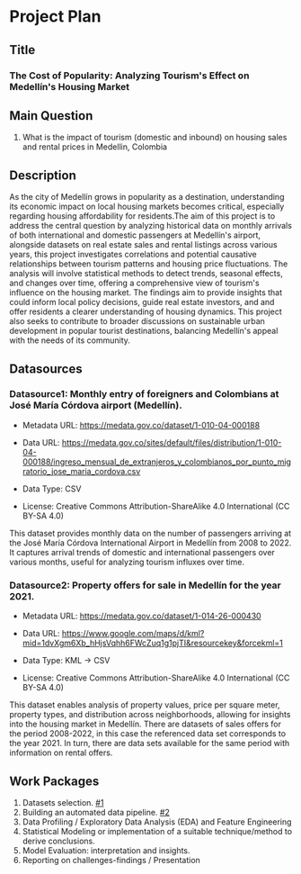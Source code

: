 # Project Plan

## Title
<!-- Give your project a short title. -->
### The Cost of Popularity: Analyzing Tourism's Effect on Medellín's Housing Market

## Main Question

<!-- Think about one main question you want to answer based on the data. -->
1. What is the impact of tourism (domestic and inbound) on housing sales and rental prices in Medellin, Colombia

## Description

<!-- Describe your data science project in max. 200 words. Consider writing about why and how you attempt it. -->
As the city of Medellín grows in popularity as a destination, understanding its economic impact on local housing markets becomes critical, especially regarding housing affordability for residents.The aim of this project is to address the central question by analyzing historical data on monthly arrivals of both international and domestic passengers at Medellín's airport, alongside datasets on real estate sales and rental listings across various years, this project investigates correlations and potential causative relationships between tourism patterns and housing price fluctuations.
The analysis will involve statistical methods to detect trends, seasonal effects, and changes over time, offering a comprehensive view of tourism's influence on the housing market. The findings aim to provide insights that could inform local policy decisions, guide real estate investors, and  and offer residents a clearer understanding of housing dynamics. This project also seeks to contribute to broader discussions on sustainable urban development in popular tourist destinations, balancing Medellín's appeal with the needs of its community.

## Datasources

<!-- Describe each datasources you plan to use in a section. Use the prefic "DatasourceX" where X is the id of the datasource. -->

### Datasource1: Monthly entry of foreigners and Colombians at José María Córdova airport (Medellín).

* Metadata URL: <https://medata.gov.co/dataset/1-010-04-000188>

* Data URL: <https://medata.gov.co/sites/default/files/distribution/1-010-04-000188/ingreso_mensual_de_extranjeros_y_colombianos_por_punto_migratorio_jose_maria_cordova.csv>

* Data Type: CSV

* License: Creative Commons Attribution-ShareAlike 4.0 International (CC BY-SA 4.0)

This dataset provides monthly data on the number of passengers arriving at the José María Córdova International Airport in Medellín from 2008 to 2022. It captures arrival trends of domestic and international passengers over various months, useful for analyzing tourism influxes over time.

### Datasource2: Property offers for sale in Medellín for the year 2021.

* Metadata URL: <https://medata.gov.co/dataset/1-014-26-000430>

* Data URL: <https://www.google.com/maps/d/kml?mid=1dvXgm6Xb_hHjsVqhh6FWcZuq1g1pjTI&resourcekey&forcekml=1>

* Data Type: KML -> CSV

* License: Creative Commons Attribution-ShareAlike 4.0 International (CC BY-SA 4.0)

This dataset enables analysis of property values, price per square meter, property types, and distribution across neighborhoods, allowing for insights into the housing market in Medellín.
There are datasets of sales offers for the period 2008-2022, in this case the referenced data set corresponds to the year 2021. In turn, there are data sets available for the same period with information on rental offers.

## Work Packages

<!-- List of work packages ordered sequentially, each pointing to an issue with more details. -->

1. Datasets selection. [#1][i1]
2. Building an automated data pipeline. [#2][i2]
3. Data Profiling / Exploratory Data Analysis (EDA) and Feature Engineering
4. Statistical Modeling or implementation of a suitable technique/method to derive conclusions.
5. Model Evaluation: interpretation and insights.
6. Reporting on challenges-findings / Presentation

[i1]: https://github.com/mateorual/MADE_Project_23272477/issues/1 
[i2]: https://github.com/mateorual/MADE_Project_23272477/issues/2